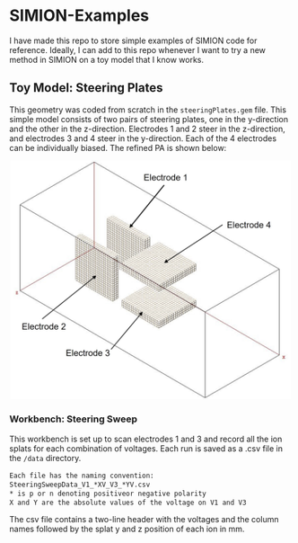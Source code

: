 # SIMION-Examples

I have made this repo to store simple examples of SIMION code for reference. Ideally, I can add to this repo whenever I want to try a new method in SIMION on a toy model that I know works.

## Toy Model: Steering Plates

This geometry was coded from scratch in the `steeringPlates.gem` file. This simple model consists of two pairs of steering plates, one in the y-direction and the other in the z-direction. Electrodes 1 and 2 steer in the z-direction, and electrodes 3 and 4 steer in the y-direction. Each of the 4 electrodes can be individually biased. The refined PA is shown below:

<p align="center">
<img src="SteeringPlates/img/SteeringPlatesAnnotated.jpg" alt="SteeringPlates.gem" width="500" class="center"/>
</p>

### Workbench: Steering Sweep

This workbench is set up to scan electrodes 1 and 3 and record all the ion splats for each  combination of voltages. Each run is saved as a .csv file in the `/data` directory. 
```
Each file has the naming convention: SteeringSweepData_V1_*XV_V3_*YV.csv
* is p or n denoting positiveor negative polarity
X and Y are the absolute values of the voltage on V1 and V3 
```
The csv file contains a two-line header with the voltages and the column names followed by the splat y and z position of each ion in mm. 
